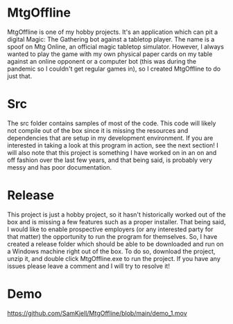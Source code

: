 # MtgOffline
MtgOffline is one of my hobby projects. It's an application which can pit a digital Magic: The Gathering bot against a tabletop player. The name is a spoof on Mtg Online, an official magic tabletop simulator. However, I always wanted to play the game with my own physical paper cards on my table against an online opponent or a computer bot (this was during the pandemic so I couldn't get regular games in), so I created MtgOffline to do just that.

# Src
The src folder contains samples of most of the code. This code will likely not compile out of the box since it is missing the resources and dependencies that are setup in my development environment. If you are interested in taking a look at this program in action, see the next section! I will also note that this project is something I have worked on in an on and off fashion over the last few years, and that being said, is probably very messy and has poor documentation.  

# Release
This project is just a hobby project, so it hasn't historically worked out of the box and is missing a few features such as a proper installer. That being said, I would like to enable prospective employers (or any interested party for that matter) the opportunity to run the program for themselves. So, I have created a release folder which should be able to be downloaded and run on a Windows machine right out of the box. To do so, download the project, unzip it, and double click MtgOffline.exe to run the project. If you have any issues please leave a comment and I will try to resolve it! 

# Demo

https://github.com/SamKjell/MtgOffline/blob/main/demo_1.mov

